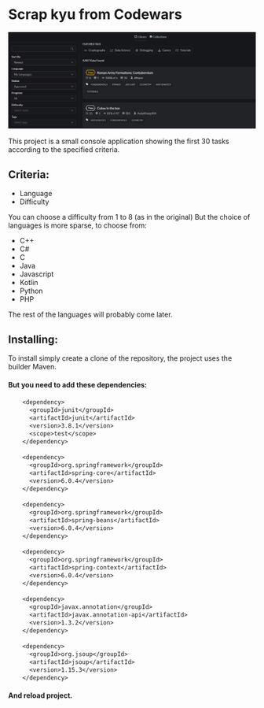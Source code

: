 # Scrap kyu from Codewars

![name](image/codewars.png)

This project is a small console application showing the first 30 tasks according to the specified criteria. 

## Criteria:
+ Language
+ Difficulty

You can choose a difficulty from 1 to 8 (as in the original)
But the choice of languages is more sparse, to choose from:
+ C++
+ C#
+ C
+ Java
+ Javascript
+ Kotlin
+ Python
+ PHP

The rest of the languages will probably come later.

## Installing:

To install simply create a clone of the repository, the project uses the builder Maven.

#### But you need to add these dependencies:

```maven
    <dependency>
      <groupId>junit</groupId>
      <artifactId>junit</artifactId>
      <version>3.8.1</version>
      <scope>test</scope>
    </dependency>

    <dependency>
      <groupId>org.springframework</groupId>
      <artifactId>spring-core</artifactId>
      <version>6.0.4</version>
    </dependency>

    <dependency>
      <groupId>org.springframework</groupId>
      <artifactId>spring-beans</artifactId>
      <version>6.0.4</version>
    </dependency>

    <dependency>
      <groupId>org.springframework</groupId>
      <artifactId>spring-context</artifactId>
      <version>6.0.4</version>
    </dependency>

    <dependency>
      <groupId>javax.annotation</groupId>
      <artifactId>javax.annotation-api</artifactId>
      <version>1.3.2</version>
    </dependency>

    <dependency>
      <groupId>org.jsoup</groupId>
      <artifactId>jsoup</artifactId>
      <version>1.15.3</version>
    </dependency>
```

#### And reload project.

